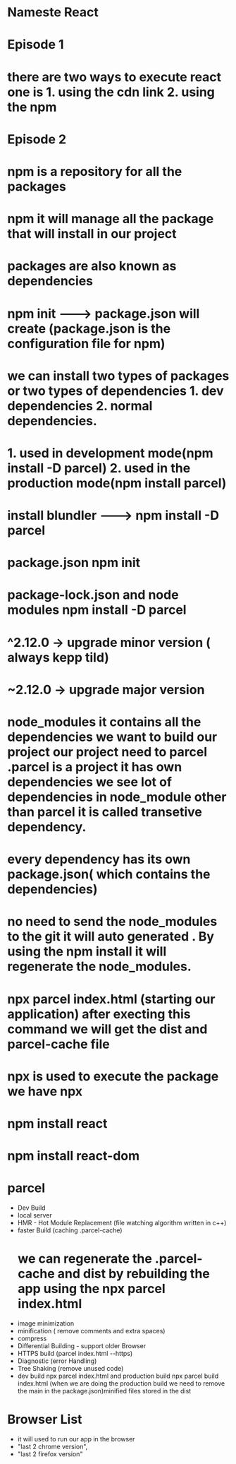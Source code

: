 # Nameste React
# Episode 1
# there are two ways to execute react one is 1. using the cdn link 2. using the npm
# Episode 2
# npm is a repository for all the packages
# npm it will manage all the package that will install in our project
# packages are also known as dependencies
# npm init ---> package.json will create (package.json is the configuration file for npm)
# we can install two types of packages or two types of dependencies 1. dev dependencies 2. normal dependencies.
# 1. used in development mode(npm install -D parcel) 2. used in the production mode(npm install parcel)
# install blundler ---> npm install -D parcel


# package.json npm init 
# package-lock.json and node modules npm install -D parcel
# ^2.12.0  -> upgrade minor version ( always kepp tild)
# ~2.12.0  -> upgrade major version
# node_modules it contains all the dependencies we want to build our project our project need to parcel .parcel is a project it has own dependencies we see lot of dependencies in node_module other than parcel it is called transetive dependency.
# every dependency has its own package.json( which contains the dependencies)
# no need to send the node_modules to the git it will auto generated . By using the npm install it will regenerate the node_modules.


# npx parcel index.html (starting our application) after execting this command we will get the dist and parcel-cache file
# npx is used to execute the package we have npx

# npm install react
# npm install react-dom



# parcel

- Dev Build
- local server
- HMR - Hot Module Replacement (file watching algorithm written in c++)
- faster Build (caching .parcel-cache)
   # we can regenerate the .parcel-cache and dist by rebuilding the app using the npx parcel index.html
- image minimization
- minification ( remove comments and extra spaces)
- compress
- Differential Building - support older Browser
- HTTPS build (parcel index.html --https)
- Diagnostic (error Handling)
- Tree Shaking (remove unused code)
- dev build npx parcel index.html and production build npx parcel build index.html (when we are doing the production build we need to remove the main in the package.json)minified files stored in the dist


# Browser List
- it will used to run our app in the browser
- "last 2 chrome version",
- "last 2 firefox version"